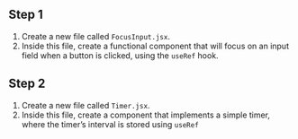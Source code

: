 ## Step 1

1. Create a new file called `FocusInput.jsx`.
2. Inside this file, create a functional component that will focus on an input field when a button is clicked, using the `useRef` hook.

## Step 2

1. Create a new file called `Timer.jsx`.
2. Inside this file, create a component that implements a simple timer, where the timer’s interval is stored using `useRef`